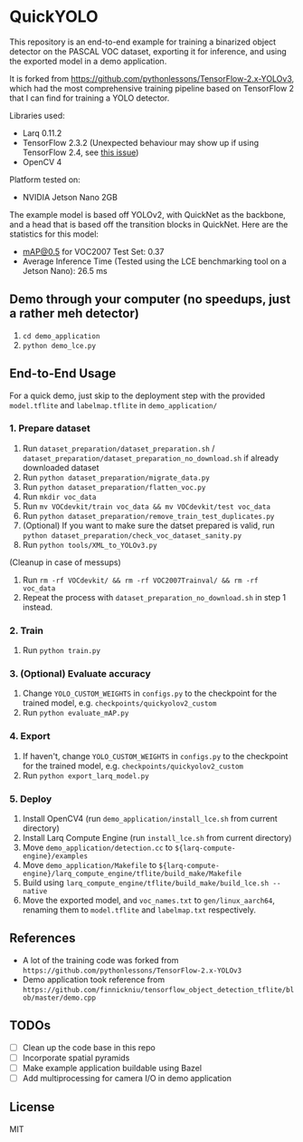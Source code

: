 # QuickYOLO

This repository is an end-to-end example for training a binarized object detector on the PASCAL VOC dataset, exporting it for inference, and using the exported model in a demo application. 

It is forked from https://github.com/pythonlessons/TensorFlow-2.x-YOLOv3, which had the most comprehensive training pipeline based on TensorFlow 2 that I can find for training a YOLO detector.

Libraries used:

- Larq 0.11.2
- TensorFlow 2.3.2 (Unexpected behaviour may show up if using TensorFlow 2.4, see [this issue](https://github.com/tehtea/QuickYOLO/issues/3))
- OpenCV 4

Platform tested on:

- NVIDIA Jetson Nano 2GB

The example model is based off YOLOv2, with QuickNet as the backbone, and a head that is based off the transition blocks in QuickNet. Here are the statistics for this model:

- mAP@0.5 for VOC2007 Test Set: 0.37
- Average Inference Time (Tested using the LCE benchmarking tool on a Jetson Nano):  26.5 ms


## Demo through your computer (no speedups, just a rather meh detector)
1. `cd demo_application`
2. `python demo_lce.py`

## End-to-End Usage
For a quick demo, just skip to the deployment step with the provided 
`model.tflite` and `labelmap.tflite` in `demo_application/`

### 1. Prepare dataset
1. Run `dataset_preparation/dataset_preparation.sh` / `dataset_preparation/dataset_preparation_no_download.sh` if already downloaded dataset
2. Run `python dataset_preparation/migrate_data.py`
3. Run `python dataset_preparation/flatten_voc.py`
4. Run `mkdir voc_data` 
5. Run `mv VOCdevkit/train voc_data && mv VOCdevkit/test voc_data`
6. Run `python dataset_preparation/remove_train_test_duplicates.py`
7. (Optional) If you want to make sure the datset prepared is valid, run `python dataset_preparation/check_voc_dataset_sanity.py`
8. Run `python tools/XML_to_YOLOv3.py`

(Cleanup in case of messups)
1. Run `rm -rf VOCdevkit/ && rm -rf VOC2007Trainval/ && rm -rf voc_data`
2. Repeat the process with `dataset_preparation_no_download.sh` in step 1 instead.

### 2. Train
1. Run `python train.py`

### 3. (Optional) Evaluate accuracy
1. Change `YOLO_CUSTOM_WEIGHTS` in `configs.py` to the checkpoint for the trained model, e.g. `checkpoints/quickyolov2_custom`
2. Run `python evaluate_mAP.py`

### 4. Export
1. If haven't, change `YOLO_CUSTOM_WEIGHTS` in `configs.py` to the checkpoint for the trained model, e.g. `checkpoints/quickyolov2_custom`
2. Run `python export_larq_model.py`

### 5. Deploy
1. Install OpenCV4 (run `demo_application/install_lce.sh` from current directory)
2. Install Larq Compute Engine (run `install_lce.sh` from current directory)
3. Move `demo_application/detection.cc` to `${larq-compute-engine}/examples`
4. Move `demo_application/Makefile` to `${larq-compute-engine}/larq_compute_engine/tflite/build_make/Makefile`
5. Build using `larq_compute_engine/tflite/build_make/build_lce.sh --native`
6. Move the exported model, and `voc_names.txt` to `gen/linux_aarch64`, renaming them to `model.tflite` and `labelmap.txt` respectively.

## References
- A lot of the training code was forked from `https://github.com/pythonlessons/TensorFlow-2.x-YOLOv3`
- Demo application took reference from `https://github.com/finnickniu/tensorflow_object_detection_tflite/blob/master/demo.cpp`

## TODOs
- [ ] Clean up the code base in this repo
- [ ] Incorporate spatial pyramids
- [ ] Make example application buildable using Bazel
- [ ] Add multiprocessing for camera I/O in demo application

## License
MIT
